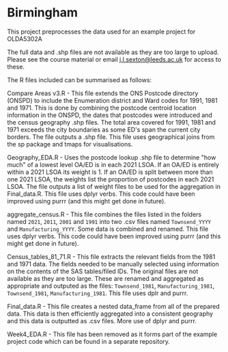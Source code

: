 # Birmingham

This project preprocesses the data used for an example project for OLDA5302A

The full data and .shp files are not available as they are too large to upload. Please see the course material or email j.l.sexton@leeds.ac.uk for access to these. 

The R files included can be summarised as follows: 

Compare Areas v3.R - This file extends the ONS Postcode directory (ONSPD) to include the Enumeration district and Ward codes for 1991, 1981 and 1971. This is done by combining the postcode centroid location information in the ONSPD, the dates that postcodes were introduced and the census geography .shp files. The total area covered for 1991, 1981 and 1971 exceeds the city boundaries as some ED's span the current city borders. The file outputs a .shp file. This file uses geographical joins from the sp package and tmaps for visualisations. 

Geography_EDA.R - Uses the postcode lookup .shp file to determine "how much" of a lowest level OA/ED is in each 2021 LSOA. If an OA/ED is entirely within a 2021 LSOA its weight is 1. If an OA/ED is split between more than one 2021 LSOA, the weights list the proportion of postcodes in each 2021 LSOA. The file outputs a list of weight files to be used for the aggregation in Final_data.R. This file uses dplyr verbs. This code could have been improved using purrr (and this might get done in future). 

aggregate_census.R - This file combines the files listed in the folders named `2021`, `2011`, `2001` and `1991` into two .csv files named `Townsend_YYYY` and `Manufacturing_YYYY`. Some data is combined and renamed. This file uses dplyr verbs. This code could have been improved using purrr (and this might get done in future). 

Census_tables_81_71.R - This file extracts the relevant fields from the 1981 and 1971 data. The fields needed to be manually selected using information on the contents of the SAS tables/filed IDs. The original files are not available as they are too large. These are renamed and aggregated as appropriate and outputed as the files: `Townsend_1981`, `Manufacturing_1981`, `Townsend_1981`, `Manufacturing_1981`. This file uses dplr and purrr. 

Final_data.R - This file creates a nested data_frame from all of the prepared data. This data is then efficiently aggregated into a consistent geography and this data is outputted as .csv files. More use of dplyr and purrr. 

Week4_EDA.R - This file has been removed as it forms part of the example project code which can be found in a separate repository. 

